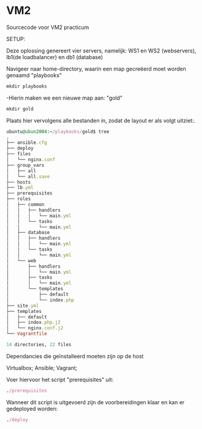 # VM2
Sourcecode voor VM2 practicum

SETUP:

Deze oplossing genereert vier servers, namelijk: WS1 en WS2 (webservers), lb1(de loadbalancer) en db1 (database)

Navigeer naar home-directory, waarin een map gecreëerd moet worden genaamd "playbooks"
```ruby
mkdir playbooks
```
-Hierin maken we een nieuwe map aan: "gold"
```ruby
mkdir gold
```
Plaats hier vervolgens alle bestanden in, zodat de layout er als volgt uitziet:.
```ruby
ubuntu@ubun2004:~/playbooks/gold$ tree
.
├── ansible.cfg
├── deploy
├── files
│   └── nginx.conf
├── group_vars
│   ├── all
│   └── all.save
├── hosts
├── lb.yml
├── prerequisites
├── roles
│   ├── common
│   │   ├── handlers
│   │   │   └── main.yml
│   │   └── tasks
│   │       └── main.yml
│   ├── database
│   │   ├── handlers
│   │   │   └── main.yml
│   │   └── tasks
│   │       └── main.yml
│   └── web
│       ├── handlers
│       │   └── main.yml
│       ├── tasks
│       │   └── main.yml
│       └── templates
│           ├── default
│           └── index.php
├── site.yml
├── templates
│   ├── default
│   ├── index.php.j2
│   └── nginx.conf.j2
└── Vagrantfile

14 directories, 22 files
```

Dependancies die geïnstalleerd moeten zijn op de host 

Virtualbox;
Ansible;
Vagrant;

Voer hiervoor het script "prerequisites" uit:
```ruby
./prerequisites
```
Wanneer dit script is uitgevoerd zijn de voorbereidingen klaar en kan er gedeployed worden:
```ruby
./deploy
```
